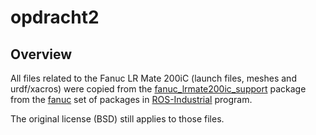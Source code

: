 # opdracht2

## Overview

All files related to the Fanuc LR Mate 200iC (launch files, meshes and urdf/xacros) were copied from the [fanuc_lrmate200ic_support][] package from the [fanuc][] set of packages in [ROS-Industrial][] program.

The original license (BSD) still applies to those files.


[fanuc_lrmate200ic_support]: http://wiki.ros.org/fanuc_lrmate200ic_support
[ROS-Industrial]: http://wiki.ros.org/Industrial
[fanuc]: http://wiki.ros.org/fanuc
